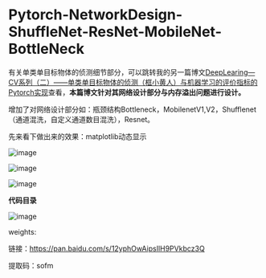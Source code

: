 # Pytorch-NetworkDesign-ShuffleNet-ResNet-MobileNet-BottleNeck

有关单类单目标物体的侦测细节部分，可以跳转我的另一篇博文[DeepLearing—CV系列（二）——单类单目标物体的侦测（框小黄人）与机器学习的评价指标的Pytorch实现](https://blog.csdn.net/wa1tzy/article/details/106805197)查看，**本篇博文针对其网络设计部分与内存溢出问题进行设计。**

增加了对网络设计部分如：瓶颈结构Bottleneck，MobilenetV1,V2，Shufflenet（通道混洗，自定义通道数目混洗），Resnet。

先来看下做出来的效果：matplotlib动态显示

![image](https://img-blog.csdnimg.cn/20200618124744218.png?x-oss-process=image/watermark,type_ZmFuZ3poZW5naGVpdGk,shadow_10,text_aHR0cHM6Ly9ibG9nLmNzZG4ubmV0L3dhMXR6eQ==,size_16,color_FFFFFF,t_70)

![image](https://img-blog.csdnimg.cn/20200618124832861.png?x-oss-process=image/watermark,type_ZmFuZ3poZW5naGVpdGk,shadow_10,text_aHR0cHM6Ly9ibG9nLmNzZG4ubmV0L3dhMXR6eQ==,size_16,color_FFFFFF,t_70)

![image](https://img-blog.csdnimg.cn/20200618124845605.png?x-oss-process=image/watermark,type_ZmFuZ3poZW5naGVpdGk,shadow_10,text_aHR0cHM6Ly9ibG9nLmNzZG4ubmV0L3dhMXR6eQ==,size_16,color_FFFFFF,t_70)

**代码目录**

![image](https://img-blog.csdnimg.cn/20200618130410696.png)

weights:

链接：https://pan.baidu.com/s/12yphOwAipsIlH9PVkbcz3Q 

提取码：sofm 
